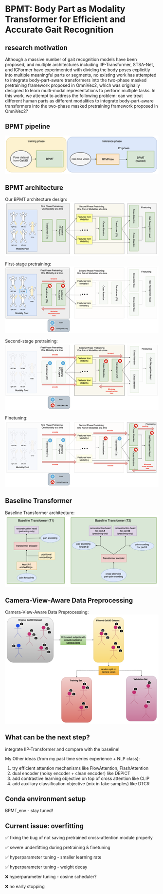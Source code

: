 # BPMT: Body Part as Modality Transformer for Efficient and Accurate Gait Recognition

## research motivation

Although a massive number of gait recognition models have been proposed, and multiple architectures including IIP-Transformer, STSA-Net, and IGFormer have experimented with dividing the body poses explicitly into multiple meaningful parts or segments, no existing work has attempted to integrate body-part-aware transformers into the two-phase masked pretraining framework proposed in OmniVec2, which
was originally designed to learn multi-modal representations to perform multiple tasks. In this work, we attempt to address the following problem: can we treat different human parts as different modalities to integrate body-part-aware transformers into the two-phase masked pretraining framework proposed in OmniVec2?


## BPMT pipeline

![alt text](docs/BPMT_pipeline.png)


## BPMT architecture

Our BPMT architecture design:
![alt text](docs/BPMT.png)

First-stage pretraining:
![alt text](docs/first_stage.png)

Second-stage pretraining:
![alt text](docs/second_stage.png)

Finetuning:
![alt text](docs/finetuning.png)


## Baseline Transformer

Baseline Transformer architecture:
![alt text](docs/baseline_transformer.png)



## Camera-View-Aware Data Preprocessing

Camera-View-Aware Data Preprocessing:
![alt text](docs/camera-view-aware.png)





## What can be the next step?

integrate IIP-Transformer and compare with the baseline!

My Other ideas (from my past time series experience + NLP class):

1. try efficient attention mechanisms like FlowAttention, FlashAttention
2. dual encoder (noisy encoder + clean encoder) like DEPICT
3. add contrastive learning objective on top of cross attention like CLIP
4. add auxiliary classification objective (mix in fake samples) like DTCR

## Conda environment setup

BPMT_env - stay tuned!

## Current issue: overfitting

✅ fixing the bug of not saving pretrained cross-attention module properly

✅ severe underfitting during pretraining & finetuning

✅ hyperparameter tuning - smaller learning rate

✅ hyperparameter tuning - weight decay

❌ hyperparameter tuning - cosine scheduler?

❌ no early stopping
